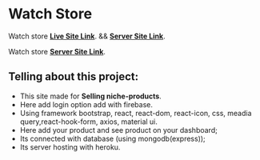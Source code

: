 # Watch Store

Watch store [**Live Site Link**](https://ahammed-watch-store.netlify.app/). && [**Server Site Link**](https://github.com/md-abdul-ahammed/watch-related-server-side).

Watch store [**Server Site Link**](https://github.com/md-abdul-ahammed/watch-related-server-side).

## Telling about this project:
* This site made for **Selling niche-products**.
* Here add login option add with firebase.
* Using framework bootstrap, react, react-dom, react-icon, css, meadia query,react-hook-form, axios, material ui.
* Here add your product and see product on your dashboard;
* Its connected with database (using mongodb(express));
* Its server hosting with heroku.
